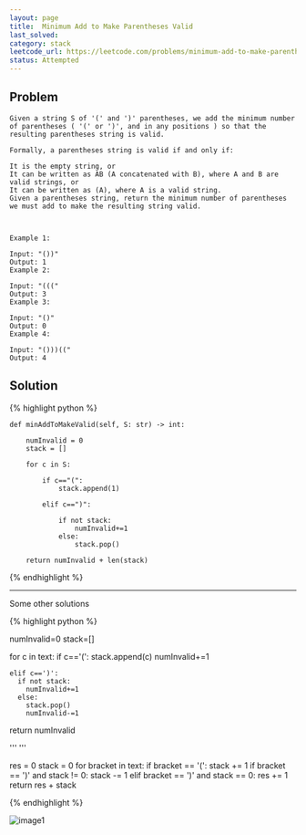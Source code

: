 ```yaml
---
layout: page
title:  Minimum Add to Make Parentheses Valid
last_solved: 
category: stack
leetcode_url: https://leetcode.com/problems/minimum-add-to-make-parentheses-valid/
status: Attempted
---
```


Problem
-------

```
Given a string S of '(' and ')' parentheses, we add the minimum number of parentheses ( '(' or ')', and in any positions ) so that the resulting parentheses string is valid.

Formally, a parentheses string is valid if and only if:

It is the empty string, or
It can be written as AB (A concatenated with B), where A and B are valid strings, or
It can be written as (A), where A is a valid string.
Given a parentheses string, return the minimum number of parentheses we must add to make the resulting string valid.

 

Example 1:

Input: "())"
Output: 1
Example 2:

Input: "((("
Output: 3
Example 3:

Input: "()"
Output: 0
Example 4:

Input: "()))(("
Output: 4
```

Solution
----------



{% highlight python %}

    def minAddToMakeValid(self, S: str) -> int:
        
        numInvalid = 0
        stack = []
        
        for c in S:
            
            if c=="(":
                stack.append(1)
            
            elif c==")":
                
                if not stack:
                    numInvalid+=1
                else:
                    stack.pop()
                
        return numInvalid + len(stack)

{% endhighlight %}

______________

Some other solutions

{% highlight python %}


  numInvalid=0
  stack=[]
  
  for c in text:
    if c=='(':
      stack.append(c)
      numInvalid+=1
      
    elif c==')':
      if not stack:
        numInvalid+=1
      else:
        stack.pop()
        numInvalid-=1
    
  return numInvalid 

'''
'''

res = 0
stack = 0
  for bracket in text:
    if bracket == '(':
      stack += 1
    if bracket == ')' and stack != 0:
      stack -= 1
    elif bracket == ')' and stack == 0:
      res += 1
  return res + stack
  

{% endhighlight %}

![image1]()
